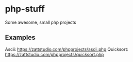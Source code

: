# php-stuff
Some awesome, small php projects
## Examples
Ascii: https://zattstudio.com/phpprojects/ascii.php
Quicksort: https://zattstudio.com/phpprojects/quicksort.php
